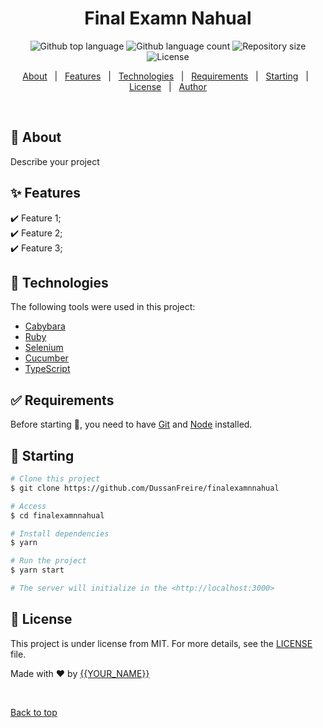 <h1 align="center">Final Examn Nahual</h1>

<p align="center">
  <img alt="Github top language" src="https://img.shields.io/github/languages/top/DussanFreire/finalexamnnahual?color=56BEB8">

  <img alt="Github language count" src="https://img.shields.io/github/languages/count/DussanFreire/finalexamnnahual?color=56BEB8">

  <img alt="Repository size" src="https://img.shields.io/github/repo-size/DussanFreire/finalexamnnahual?color=56BEB8">

  <img alt="License" src="https://img.shields.io/github/license/DussanFreire/finalexamnnahual?color=56BEB8">

  <!-- <img alt="Github issues" src="https://img.shields.io/github/issues/DussanFreire/finalexamnnahual?color=56BEB8" /> -->

  <!-- <img alt="Github forks" src="https://img.shields.io/github/forks/DussanFreire/finalexamnnahual?color=56BEB8" /> -->

  <!-- <img alt="Github stars" src="https://img.shields.io/github/stars/DussanFreire/finalexamnnahual?color=56BEB8" /> -->
</p>

<!-- Status -->

<!-- <h4 align="center">
	🚧  FinalExamnNahual 🚀 Under construction...  🚧
</h4>

<hr> -->

<p align="center">
  <a href="#dart-about">About</a> &#xa0; | &#xa0; 
  <a href="#sparkles-features">Features</a> &#xa0; | &#xa0;
  <a href="#rocket-technologies">Technologies</a> &#xa0; | &#xa0;
  <a href="#white_check_mark-requirements">Requirements</a> &#xa0; | &#xa0;
  <a href="#checkered_flag-starting">Starting</a> &#xa0; | &#xa0;
  <a href="#memo-license">License</a> &#xa0; | &#xa0;
  <a href="https://github.com/DussanFreire" target="_blank">Author</a>
</p>

<br>

## :dart: About

Describe your project

## :sparkles: Features

:heavy_check_mark: Feature 1;\
:heavy_check_mark: Feature 2;\
:heavy_check_mark: Feature 3;

## :rocket: Technologies

The following tools were used in this project:

- [Cabybara](https://expo.io/)
- [Ruby](https://nodejs.org/en/)
- [Selenium](https://pt-br.reactjs.org/)
- [Cucumber](https://reactnative.dev/)
- [TypeScript](https://www.typescriptlang.org/)

## :white_check_mark: Requirements

Before starting :checkered_flag:, you need to have [Git](https://git-scm.com) and [Node](https://nodejs.org/en/) installed.

## :checkered_flag: Starting

```bash
# Clone this project
$ git clone https://github.com/DussanFreire/finalexamnnahual

# Access
$ cd finalexamnnahual

# Install dependencies
$ yarn

# Run the project
$ yarn start

# The server will initialize in the <http://localhost:3000>
```

## :memo: License

This project is under license from MIT. For more details, see the [LICENSE](LICENSE.md) file.

Made with :heart: by <a href="https://github.com/DussanFreire" target="_blank">{{YOUR_NAME}}</a>

&#xa0;

<a href="#top">Back to top</a>
